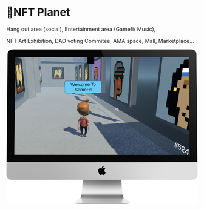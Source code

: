 # NFT Planet

Hang out area (social), Entertainment area (Gamefi/ Music), ​

NFT Art Exhibition, DAO voting Commitee, AMA space, Mall, Marketplace…

![](<../../.gitbook/assets/image (1).png>)


